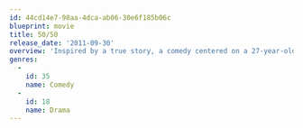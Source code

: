```yaml
---
id: 44cd14e7-98aa-4dca-ab06-30e6f185b06c
blueprint: movie
title: 50/50
release_date: '2011-09-30'
overview: 'Inspired by a true story, a comedy centered on a 27-year-old guy who learns of his cancer diagnosis, and his subsequent struggle to beat the disease.'
genres:
  -
    id: 35
    name: Comedy
  -
    id: 18
    name: Drama
---
```

